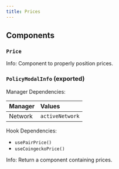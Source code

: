 ```yaml
---
title: Prices
---
```


## Components

### `Price`

Info: Component to properly position prices.

### `PolicyModalInfo` (exported)

Manager Dependencies:

| Manager | Values                                                          |
| :--- | :------------------------------------------------------------------- |
| Network | `activeNetwork`

Hook Dependencies:
- `usePairPrice()`
- `useCoingeckoPrice()`

Info: Return a component containing prices.